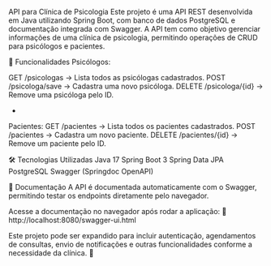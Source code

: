 API para Clínica de Psicologia
Este projeto é uma API REST desenvolvida em Java utilizando Spring Boot, com banco de dados PostgreSQL e documentação integrada com Swagger. A API tem como objetivo gerenciar informações de uma clínica de psicologia, permitindo operações de CRUD para psicólogos e pacientes.

🔹 Funcionalidades
Psicólogos:

GET /psicologas → Lista todos as psicólogas cadastrados.
POST /psicologa/save → Cadastra uma novo psicóloga.
DELETE /psicologa/{id} → Remove uma psicóloga pelo ID.

*
Pacientes:
GET /pacientes → Lista todos os pacientes cadastrados.
POST /pacientes → Cadastra um novo paciente.
DELETE /pacientes/{id} → Remove um paciente pelo ID.

🛠 Tecnologias Utilizadas
Java 17
Spring Boot 3
Spring Data JPA
PostgreSQL
Swagger (Springdoc OpenAPI)

📄 Documentação
A API é documentada automaticamente com o Swagger, permitindo testar os endpoints diretamente pelo navegador.

Acesse a documentação no navegador após rodar a aplicação:
🔗 http://localhost:8080/swagger-ui.html

Este projeto pode ser expandido para incluir autenticação, agendamentos de consultas, envio de notificações e outras funcionalidades conforme a necessidade da clínica. 🚀
